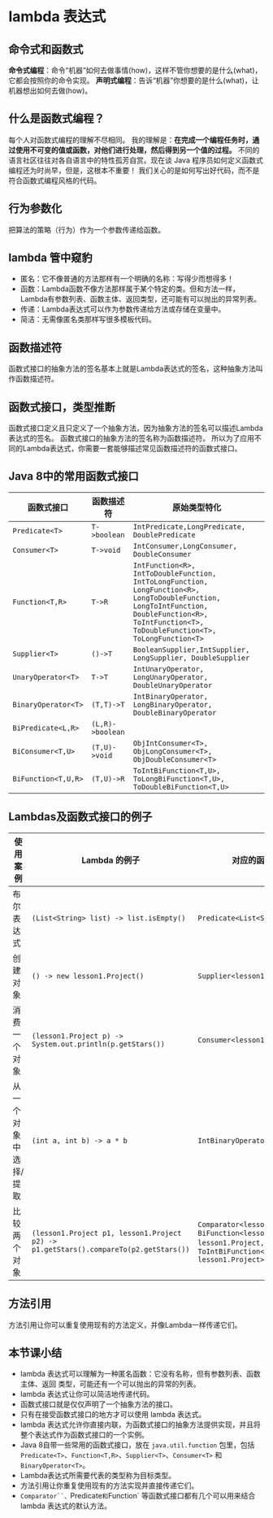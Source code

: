 # lambda 表达式

## 命令式和函数式

**命令式编程**：命令“机器”如何去做事情(how)，这样不管你想要的是什么(what)，它都会按照你的命令实现。 **声明式编程**：告诉“机器”你想要的是什么(what)，让机器想出如何去做(how)。

## 什么是函数式编程？

每个人对函数式编程的理解不尽相同。 我的理解是：**在完成一个编程任务时，通过使用不可变的值或函数，对他们进行处理，然后得到另一个值的过程。** 不同的语言社区往往对各自语言中的特性孤芳自赏。现在谈 Java 程序员如何定义函数式编程还为时尚早，但是，这根本不重要！ 我们关心的是如何写出好代码，而不是符合函数式编程风格的代码。

## 行为参数化

把算法的策略（行为）作为一个参数传递给函数。

## lambda 管中窥豹

- 匿名：它不像普通的方法那样有一个明确的名称：写得少而想得多！
- 函数：Lambda函数不像方法那样属于某个特定的类。但和方法一样，Lambda有参数列表、函数主体、返回类型，还可能有可以抛出的异常列表。
- 传递：Lambda表达式可以作为参数传递给方法或存储在变量中。
- 简洁：无需像匿名类那样写很多模板代码。

## 函数描述符

函数式接口的抽象方法的签名基本上就是Lambda表达式的签名，这种抽象方法叫作函数描述符。

## 函数式接口，类型推断

函数式接口定义且只定义了一个抽象方法，因为抽象方法的签名可以描述Lambda表达式的签名。 函数式接口的抽象方法的签名称为函数描述符。 所以为了应用不同的Lambda表达式，你需要一套能够描述常见函数描述符的函数式接口。

## Java 8中的常用函数式接口

| 函数式接口          | 函数描述符       | 原始类型特化                                                 |
| ------------------- | ---------------- | ------------------------------------------------------------ |
| `Predicate<T>`      | `T->boolean`     | `IntPredicate,LongPredicate, DoublePredicate`                |
| `Consumer<T>`       | `T->void`        | `IntConsumer,LongConsumer, DoubleConsumer`                   |
| `Function<T,R>`     | `T->R`           | `IntFunction<R>, IntToDoubleFunction,`  `IntToLongFunction, LongFunction<R>,`  `LongToDoubleFunction, LongToIntFunction,`  `DoubleFunction<R>, ToIntFunction<T>,`  `ToDoubleFunction<T>, ToLongFunction<T>` |
| `Supplier<T>`       | `()->T`          | `BooleanSupplier,IntSupplier, LongSupplier, DoubleSupplier`  |
| `UnaryOperator<T>`  | `T->T`           | `IntUnaryOperator, LongUnaryOperator, DoubleUnaryOperator`   |
| `BinaryOperator<T>` | `(T,T)->T`       | `IntBinaryOperator, LongBinaryOperator, DoubleBinaryOperator` |
| `BiPredicate<L,R>`  | `(L,R)->boolean` |                                                              |
| `BiConsumer<T,U>`   | `(T,U)->void`    | `ObjIntConsumer<T>, ObjLongConsumer<T>, ObjDoubleConsumer<T>` |
| `BiFunction<T,U,R>` | `(T,U)->R`       | `ToIntBiFunction<T,U>, ToLongBiFunction<T,U>, ToDoubleBiFunction<T,U>` |

## Lambdas及函数式接口的例子

| 使用案例              | Lambda 的例子                                                | 对应的函数式接口                                             |
| --------------------- | ------------------------------------------------------------ | ------------------------------------------------------------ |
| 布尔表达式            | `(List<String> list) -> list.isEmpty()`                      | `Predicate<List<String>>`                                    |
| 创建对象              | `() -> new lesson1.Project()`                                        | `Supplier<lesson1.Project>`                                          |
| 消费一个对象          | `(lesson1.Project p) -> System.out.println(p.getStars())`            | `Consumer<lesson1.Project>`                                          |
| 从一个对象中选择/提取 | `(int a, int b) -> a * b`                                    | `IntBinaryOperator`                                          |
| 比较两个对象          | `(lesson1.Project p1, lesson1.Project p2) -> p1.getStars().compareTo(p2.getStars())` | `Comparator<lesson1.Project> 或 BiFunction<lesson1.Project,`  `lesson1.Project, Integer> 或 ToIntBiFunction<lesson1.Project, lesson1.Project>` |

## 方法引用

方法引用让你可以重复使用现有的方法定义，并像Lambda一样传递它们。

## 本节课小结

- lambda 表达式可以理解为一种匿名函数：它没有名称，但有参数列表、函数主体、返回 类型，可能还有一个可以抛出的异常的列表。
- lambda 表达式让你可以简洁地传递代码。
- 函数式接口就是仅仅声明了一个抽象方法的接口。
- 只有在接受函数式接口的地方才可以使用 lambda 表达式。
- lambda 表达式允许你直接内联，为函数式接口的抽象方法提供实现，并且将整个表达式作为函数式接口的一个实例。
- Java 8自带一些常用的函数式接口，放在 `java.util.function` 包里，包括 `Predicate<T>`、`Function<T,R>`、`Supplier<T>`、`Consumer<T>` 和 `BinaryOperator<T>`。
- Lambda表达式所需要代表的类型称为目标类型。
- 方法引用让你重复使用现有的方法实现并直接传递它们。
- `Comparator``、`Predicate`和`Function` 等函数式接口都有几个可以用来结合 lambda 表达式的默认方法。